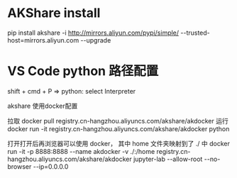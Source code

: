 # AKShare install

pip install akshare -i http://mirrors.aliyun.com/pypi/simple/ --trusted-host=mirrors.aliyun.com  --upgrade

# VS Code python 路径配置
shift + cmd + P => python: select Interpreter

akshare 使用docker配置

拉取
docker pull registry.cn-hangzhou.aliyuncs.com/akshare/akdocker
运行
docker run -it registry.cn-hangzhou.aliyuncs.com/akshare/akdocker python

打开打开后再浏览器可以使用 docker， 其中 home 文件夹映射到了 ./ 中
docker run -it -p 8888:8888 --name akdocker -v ./:/home registry.cn-hangzhou.aliyuncs.com/akshare/akdocker jupyter-lab --allow-root --no-browser --ip=0.0.0.0
